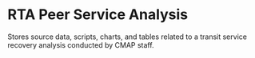 # RTA Peer Service Analysis
 Stores source data, scripts, charts, and tables related to a transit service recovery analysis conducted by CMAP staff.
